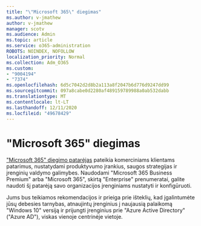 ```yaml
---
title: "\"Microsoft 365\" diegimas"
ms.author: v-jmathew
author: v-jmathew
manager: scotv
ms.audience: Admin
ms.topic: article
ms.service: o365-administration
ROBOTS: NOINDEX, NOFOLLOW
localization_priority: Normal
ms.collection: Adm_O365
ms.custom:
- "9004194"
- "7374"
ms.openlocfilehash: 6d5c7042d2d8b2a113a8f2047b6d776d9247dd99
ms.sourcegitcommit: 097a8cabe0d2280af489159789988a0ab532dabb
ms.translationtype: MT
ms.contentlocale: lt-LT
ms.lasthandoff: 12/11/2020
ms.locfileid: "49678429"
---
```

# <a name="deploy-microsoft-365"></a>"Microsoft 365" diegimas

["Microsoft 365" diegimo patarėjas](https://go.microsoft.com/fwlink/?linkid=2072646) pateikia komerciniams klientams patarimus, nustatydami produktyvumo įrankius, saugos strategijas ir įrenginių valdymo galimybes. Naudodami "Microsoft 365 Business Premium" arba "Microsoft 365", skirtą "Enterprise" prenumeratai, galite naudoti šį patarėją savo organizacijos įrenginiams nustatyti ir konfigūruoti.

Jums bus teikiamos rekomendacijos ir prieiga prie išteklių, kad įgalintumėte jūsų debesies tarnybas, atnaujintų įrenginius į naujausią palaikomą "Windows 10" versiją ir prijungti įrenginius prie "Azure Active Directory" ("Azure AD"), viskas vienoje centrinėje vietoje.
